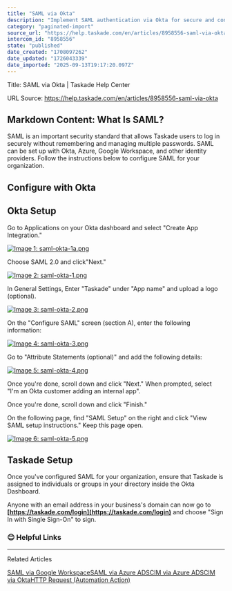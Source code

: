 ```yaml
---
title: "SAML via Okta"
description: "Implement SAML authentication via Okta for secure and convenient single sign-on."
category: "paginated-import"
source_url: "https://help.taskade.com/en/articles/8958556-saml-via-okta"
intercom_id: "8958556"
state: "published"
date_created: "1708097262"
date_updated: "1726043339"
date_imported: "2025-09-13T19:17:20.097Z"
---
```


Title: SAML via Okta | Taskade Help Center

URL Source: https://help.taskade.com/en/articles/8958556-saml-via-okta

Markdown Content:
**What Is SAML?**
-----------------

SAML is an important security standard that allows Taskade users to log in securely without remembering and managing multiple passwords. SAML can be set up with Okta, Azure, Google Workspace, and other identity providers. Follow the instructions below to configure SAML for your organization.

**Configure with Okta**
-----------------------

**Okta Setup**
--------------

Go to Applications on your Okta dashboard and select "Create App Integration."

[![Image 1: saml-okta-1a.png](https://taskade.intercom-attachments-7.com/i/o/965379348/440e82e8c1d0d9fa0d16adc8/12080871576083?expires=1757792700&signature=501dc8b82ea2cdb88fe2c71de55e91f1c54335c285adaf566fc1b581de430db7&req=fSYiFc53noVXFb4f3HP0gJ%2FTCMELmlwGtbpDQpxKe5yIlJ%2BrRzoLTZx0ZcYu%0AmPkI8X2minSsKCQF6A%3D%3D%0A)](https://taskade.intercom-attachments-7.com/i/o/965379348/440e82e8c1d0d9fa0d16adc8/12080871576083?expires=1757792700&signature=501dc8b82ea2cdb88fe2c71de55e91f1c54335c285adaf566fc1b581de430db7&req=fSYiFc53noVXFb4f3HP0gJ%2FTCMELmlwGtbpDQpxKe5yIlJ%2BrRzoLTZx0ZcYu%0AmPkI8X2minSsKCQF6A%3D%3D%0A)

Choose SAML 2.0 and click"Next."

[![Image 2: saml-okta-1.png](https://taskade.intercom-attachments-7.com/i/o/965379351/585605a9eb04a9fdcf82ff1a/12080789815187?expires=1757792700&signature=b8bc59b3077ba940fb59e266978f20c79f074e6d64a04601c00b5c20186a921b&req=fSYiFc53noReFb4f3HP0gE7r24IquFZK4zStEx%2BIGXhbbF0HVHt60cSTpsGN%0ArE9qAPpRS%2BQbPtHipg%3D%3D%0A)](https://taskade.intercom-attachments-7.com/i/o/965379351/585605a9eb04a9fdcf82ff1a/12080789815187?expires=1757792700&signature=b8bc59b3077ba940fb59e266978f20c79f074e6d64a04601c00b5c20186a921b&req=fSYiFc53noReFb4f3HP0gE7r24IquFZK4zStEx%2BIGXhbbF0HVHt60cSTpsGN%0ArE9qAPpRS%2BQbPtHipg%3D%3D%0A)

In General Settings, Enter "Taskade" under "App name" and upload a logo (optional).

[![Image 3: saml-okta-2.png](https://taskade.intercom-attachments-7.com/i/o/965379350/54501716c17dea2b8f6287a6/12080867948307?expires=1757792700&signature=878139220cedc77d6c9f98262a0f53a71fed698479c32f96475f88e7f1d8a3f0&req=fSYiFc53noRfFb4f3HP0gIuqVH8j8V1lXed6hIE2Jl4szdVimwoESqoWHeMr%0A0kBDdJ%2FbjAYyoyT7kA%3D%3D%0A)](https://taskade.intercom-attachments-7.com/i/o/965379350/54501716c17dea2b8f6287a6/12080867948307?expires=1757792700&signature=878139220cedc77d6c9f98262a0f53a71fed698479c32f96475f88e7f1d8a3f0&req=fSYiFc53noRfFb4f3HP0gIuqVH8j8V1lXed6hIE2Jl4szdVimwoESqoWHeMr%0A0kBDdJ%2FbjAYyoyT7kA%3D%3D%0A)

On the "Configure SAML" screen (section A), enter the following information:

[![Image 4: saml-okta-3.png](https://taskade.intercom-attachments-7.com/i/o/965379352/2bcc04ba9f2bd0083c665acc/12081006299155?expires=1757792700&signature=b5f6896ee06b12a2c39e50fb65d568bad6a9911e2c0f21947d35acd2be8212fd&req=fSYiFc53noRdFb4f3HP0gG1RRGnmyz3U143xjJl7%2F4f%2BlZiYwva4bj3Ji6gX%0AM4pqrdGCB44OQ8%2FjRw%3D%3D%0A)](https://taskade.intercom-attachments-7.com/i/o/965379352/2bcc04ba9f2bd0083c665acc/12081006299155?expires=1757792700&signature=b5f6896ee06b12a2c39e50fb65d568bad6a9911e2c0f21947d35acd2be8212fd&req=fSYiFc53noRdFb4f3HP0gG1RRGnmyz3U143xjJl7%2F4f%2BlZiYwva4bj3Ji6gX%0AM4pqrdGCB44OQ8%2FjRw%3D%3D%0A)

Go to "Attribute Statements (optional)" and add the following details:

[![Image 5: saml-okta-4.png](https://taskade.intercom-attachments-7.com/i/o/965379363/c4142041289c676ab87381c1/12081067602835?expires=1757792700&signature=fd7e6609ddfd718581cad82de5b886df5e318255009edc1a2bb83a58e562cff8&req=fSYiFc53nodcFb4f3HP0gOJMilNDNzlOhRVb%2FWsTNm5FMLkdfZ1wMzc0wHcw%0ARppYRkKq0%2BPLXIsWMg%3D%3D%0A)](https://taskade.intercom-attachments-7.com/i/o/965379363/c4142041289c676ab87381c1/12081067602835?expires=1757792700&signature=fd7e6609ddfd718581cad82de5b886df5e318255009edc1a2bb83a58e562cff8&req=fSYiFc53nodcFb4f3HP0gOJMilNDNzlOhRVb%2FWsTNm5FMLkdfZ1wMzc0wHcw%0ARppYRkKq0%2BPLXIsWMg%3D%3D%0A)

Once you're done, scroll down and click "Next." When prompted, select "I'm an Okta customer adding an internal app".

Once you're done, scroll down and click "Finish."

On the following page, find "SAML Setup" on the right and click "View SAML setup instructions." Keep this page open.

[![Image 6: saml-okta-5.png](https://taskade.intercom-attachments-7.com/i/o/965379364/b708ec767a7511ce7fa1834e/12081186823315?expires=1757792700&signature=ad8a60527aa0d506a73c3b45759e2c87ffeed63b0cab0b48bffc582017e3b9e2&req=fSYiFc53nodbFb4f3HP0gPn6xHAPGqKnoUoaqCRlA0OFCAXTf7hEO5GcKoeP%0AQotMz7l6%2B0qKKXAIqw%3D%3D%0A)](https://taskade.intercom-attachments-7.com/i/o/965379364/b708ec767a7511ce7fa1834e/12081186823315?expires=1757792700&signature=ad8a60527aa0d506a73c3b45759e2c87ffeed63b0cab0b48bffc582017e3b9e2&req=fSYiFc53nodbFb4f3HP0gPn6xHAPGqKnoUoaqCRlA0OFCAXTf7hEO5GcKoeP%0AQotMz7l6%2B0qKKXAIqw%3D%3D%0A)

**Taskade Setup**
-----------------

Once you've configured SAML for your organization, ensure that Taskade is assigned to individuals or groups in your directory inside the Okta Dashboard.

Anyone with an email address in your business's domain can now go to **[https://taskade.com/login](https://taskade.com/login)** and choose "Sign In with Single Sign-On" to sign.

### **😊 Helpful Links**

* * *

Related Articles

[SAML via Google Workspace](https://help.taskade.com/en/articles/8958552-saml-via-google-workspace)[SAML via Azure AD](https://help.taskade.com/en/articles/8958554-saml-via-azure-ad)[SCIM via Azure AD](https://help.taskade.com/en/articles/8958555-scim-via-azure-ad)[SCIM via Okta](https://help.taskade.com/en/articles/8958557-scim-via-okta)[HTTP Request (Automation Action)](https://help.taskade.com/en/articles/9421110-http-request-automation-action)
